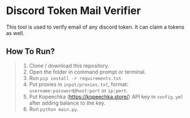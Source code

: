 # Discord Token Mail Verifier
This tool is used to verify email of any discord token. It can claim a tokens as well.


## How To Run?
> 1) Clone / download this repository.
> 2) Open the folder in command prompt or terminal.
> 3) Run `pip install -r requirements.txt`.
> 4) Put proxies in  `input/proxies.txt`, format: `username:password@host:port` or `ip:port`.
> 5) Put Kopeechka (https://kopeechka.store/) API key in `config.yml` after adding balance to the key.
> 4) Run `python main.py`.

